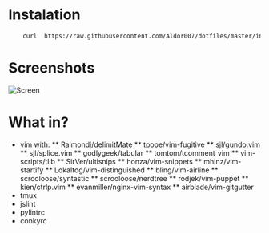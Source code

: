 # Instalation
```bash
    curl  https://raw.githubusercontent.com/Aldor007/dotfiles/master/install.sh | bash
```
# Screenshots

![Screen](https://raw.githubusercontent.com/Aldor007/dotfiles/screenshoots/screen1.png "Screen1")

# What in?
* vim with:
** Raimondi/delimitMate
** tpope/vim-fugitive
** sjl/gundo.vim
** sjl/splice.vim
** godlygeek/tabular
** tomtom/tcomment_vim
** vim-scripts/tlib
** SirVer/ultisnips
** honza/vim-snippets
** mhinz/vim-startify
** Lokaltog/vim-distinguished
** bling/vim-airline
** scrooloose/syntastic
** scrooloose/nerdtree
** rodjek/vim-puppet
** kien/ctrlp.vim
** evanmiller/nginx-vim-syntax
** airblade/vim-gitgutter
* tmux
* jslint
* pylintrc 
* conkyrc
